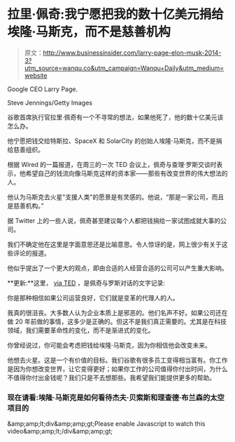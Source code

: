 # 拉里·佩奇:我宁愿把我的数十亿美元捐给埃隆·马斯克，而不是慈善机构

> 原文：<http://www.businessinsider.com/larry-page-elon-musk-2014-3?utm_source=wanqu.co&utm_campaign=Wanqu+Daily&utm_medium=website>

 Google CEO Larry Page.

Steve Jennings/Getty Images

谷歌首席执行官拉里·佩奇有一个不寻常的想法，如果他死了，他的数十亿美元该怎么办。

他宁愿把钱交给特斯拉、SpaceX 和 SolarCity 的创始人埃隆·马斯克，而不是捐给慈善组织。

根据 Wired 的一篇报道，在周三的一次 TED 会议上，佩奇与查理·罗斯交谈时表示，他希望自己的钱流向像马斯克这样的资本家——那些有改变世界的伟大想法的人。

他认为马斯克去火星"支援人类"的愿景是有灵感的。他说，“那是一家公司，而且是慈善机构。”

据 Twitter 上的一些人说，佩奇甚至建议每个人都把钱捐给一家试图成就大事的公司。

我们不确定他在这里是字面意思还是比喻意思。令人惊讶的是，网上很少有关于这些评论的报道。

他似乎提出了一个更大的观点，即由合适的人经营合适的公司可以产生重大影响。

**更新:**这里， [via TED](https://blog.ted.com/2014/03/19/computing-is-still-too-clunky-charlie-rose-and-larry-page-in-conversation/) ，是佩奇与罗斯对话的文字记录:

你是那种相信如果公司运营良好，它们就是变革的代理人的人。

我真的很沮丧。大多数人认为企业本质上是邪恶的。他们名声不好。如果公司还在做 20 年前做的事情，这多少是正确的。但这不是我们真正需要的。尤其是在科技领域，我们需要革命性的变化，而不是渐进式的变化。

你曾经说过，你可能会考虑把钱给埃隆·马斯克，因为你相信他会改变未来。

他想去火星。这是一个有价值的目标。我们谷歌有很多员工变得相当富有。你工作是因为你想改变世界，让它变得更好；如果你工作的公司值得你付出时间，为什么不值得你付出金钱呢？我们只是不去想那些。我希望我们能提供更多的帮助。

### 现在请看:埃隆·马斯克是如何看待杰夫·贝索斯和理查德·布兰森的太空项目的

<noscript>&amp;amp;amp;lt;div&amp;amp;amp;gt;Please enable Javascript to watch this video&amp;amp;amp;lt;/div&amp;amp;amp;gt;</noscript>